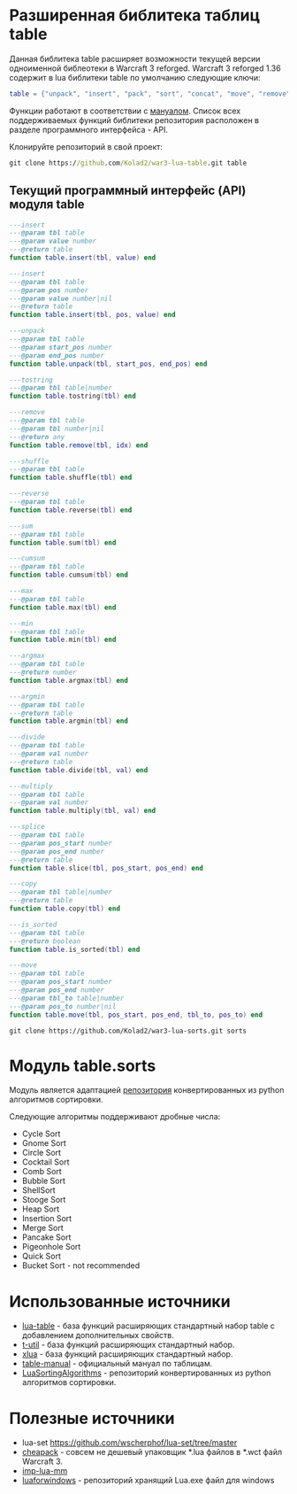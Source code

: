 # Разширенная библитека таблиц table

Данная библитека table расширяет возможности текущей версии одноименной библеотеки в Warcraft 3 reforged.
Warcraft 3 reforged 1.36 содержит в lua библитеки table по умолчанию следующие ключи:
```lua
table = {"unpack", "insert", "pack", "sort", "concat", "move", "remove", "unpack"}
```
Функции работают в соответствии с [мануалом](https://www.lua.org/manual/5.4/manual.html#6.6). 
Список всех поддерживаемых функций библитеки репозитория расположен в разделе программного интерфейса - API.

Клонируйте репозиторий в свой проект:
```cmd
git clone https://github.com/Kolad2/war3-lua-table.git table
```

## Текущий программный интерфейс (API) модуля table

```lua
---insert
---@param tbl table
---@param value number
---@return table
function table.insert(tbl, value) end

---insert
---@param tbl table
---@param pos number
---@param value number|nil
---@return table
function table.insert(tbl, pos, value) end

---unpack
---@param tbl table
---@param start_pos number
---@param end_pos number
function table.unpack(tbl, start_pos, end_pos) end

---tostring
---@param tbl table|number
function table.tostring(tbl) end

---remove
---@param tbl table
---@param tbl number|nil
---@return any
function table.remove(tbl, idx) end

---shuffle
---@param tbl table
function table.shuffle(tbl) end

---reverse
---@param tbl table
function table.reverse(tbl) end

---sum
---@param tbl table
function table.sum(tbl) end

---cumsum
---@param tbl table
function table.cumsum(tbl) end

---max
---@param tbl table
function table.max(tbl) end

---min
---@param tbl table
function table.min(tbl) end

---argmax
---@param tbl table
---@return number
function table.argmax(tbl) end

---argmin
---@param tbl table
---@return table
function table.argmin(tbl) end

---divide
---@param tbl table
---@param val number
---@return table
function table.divide(tbl, val) end

---multiply
---@param tbl table
---@param val number
function table.multiply(tbl, val) end

---splice
---@param tbl table
---@param pos_start number
---@param pos_end number
---@return table
function table.slice(tbl, pos_start, pos_end) end

---copy
---@param tbl table|number
---@return table
function table.copy(tbl) end

---is_sorted
---@param tbl table
---@return boolean
function table.is_sorted(tbl) end

---move
---@param tbl table
---@param pos_start number
---@param pos_end number
---@param tbl_to table|number
---@param pos_to number|nil
function table.move(tbl, pos_start, pos_end, tbl_to, pos_to) end
```

```
git clone https://github.com/Kolad2/war3-lua-sorts.git sorts
```


# Модуль table.sorts

Модуль является адаптацией [репозитория](https://github.com/DervexDev/LuaSortingAlgorithms)
конвертированных из python алгоритмов сортировки. 

Следующие алгоритмы поддерживают дробные числа:
* Cycle Sort
* Gnome Sort
* Circle Sort
* Cocktail Sort
* Comb Sort
* Bubble Sort
* ShellSort
* Stooge Sort
* Heap Sort
* Insertion Sort
* Merge Sort
* Pancake Sort
* Pigeonhole Sort
* Quick Sort
* Bucket Sort - not recommended

# Использованные источники
- [lua-table](https://github.com/Luca96/lua-table/tree/master) - 
база функций расширяющих стандартный набор table c добавлением дополнительных свойств.
- [t-util](https://github.com/loominatrx/t-util/tree/main) - 
база функций расширяющих стандартный набор.
- [xlua](https://github.com/torch/xlua/tree/master) - база функций расширяющих стандартный набор.
- [table-manual](https://www.lua.org/manual/5.4/manual.html#6.6) - 
официальный мануал по таблицам.
- [LuaSortingAlgorithms](https://github.com/DervexDev/LuaSortingAlgorithms) - 
репозиторий конвертированных из python алгоритмов сортировки.

# Полезные источники
- lua-set https://github.com/wscherphof/lua-set/tree/master
- [cheapack](https://github.com/nazarpunk/cheapack) - 
совсем не дешевый упаковщик *.lua файлов в *.wct файл Warcraft 3.
- [imp-lua-mm](https://github.com/Indaxia/imp-lua-mm)
- [luaforwindows](https://github.com/rjpcomputing/luaforwindows) - 
репозиторий хранящий Lua.exe файл для windows
